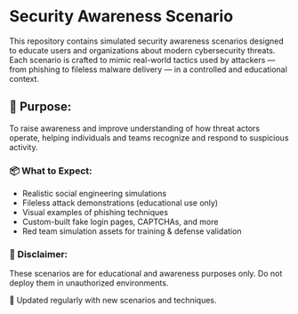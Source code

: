 # Security Awareness Scenario

This repository contains simulated security awareness scenarios designed to educate users and organizations about modern cybersecurity threats.
Each scenario is crafted to mimic real-world tactics used by attackers — from phishing to fileless malware delivery — in a controlled and educational context.

## 🧠 Purpose:
To raise awareness and improve understanding of how threat actors operate, helping individuals and teams recognize and respond to suspicious activity.

### 📦 What to Expect:

- Realistic social engineering simulations
- Fileless attack demonstrations (educational use only)
- Visual examples of phishing techniques
- Custom-built fake login pages, CAPTCHAs, and more
- Red team simulation assets for training & defense validation

### 🚧 Disclaimer:
These scenarios are for educational and awareness purposes only. Do not deploy them in unauthorized environments.

🔄 Updated regularly with new scenarios and techniques.
